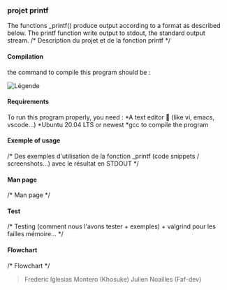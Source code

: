### projet printf

The functions _printf() produce output according to a format as described below. The printf function write output to stdout, the standard output stream. 
/* Description du projet et de la fonction printf */

#### Compilation

the command to compile this program should be :

![Légende](https://i.ibb.co/4ZLLmcj/compilation-command.png)

#### Requirements

To run this program properly, you need : 
*A text editor 🤡 (like vi, emacs, vscode...) *Ubuntu 20.04 LTS or newest *gcc to compile the program

#### Exemple of usage

/* Des exemples d'utilisation de la fonction _printf (code snippets / screenshots…) avec le résultat en STDOUT */

#### Man page

/* Man page */

#### Test 
/* Testing (comment nous l'avons tester + exemples) + valgrind pour les failles mémoire… */

#### Flowchart
/* Flowchart */


> Frederic Iglesias Montero (Khosuke)
> Julien Noailles (Faf-dev)
